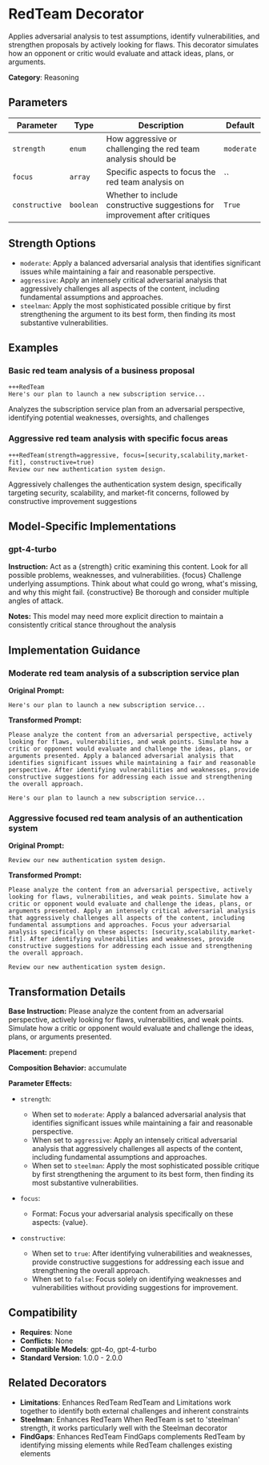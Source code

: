 # RedTeam Decorator

Applies adversarial analysis to test assumptions, identify vulnerabilities, and strengthen proposals by actively looking for flaws. This decorator simulates how an opponent or critic would evaluate and attack ideas, plans, or arguments.

**Category**: Reasoning

## Parameters

| Parameter | Type | Description | Default |
|-----------|------|-------------|--------|
| `strength` | `enum` | How aggressive or challenging the red team analysis should be | `moderate` |
| `focus` | `array` | Specific aspects to focus the red team analysis on | `` |
| `constructive` | `boolean` | Whether to include constructive suggestions for improvement after critiques | `True` |

## Strength Options

- `moderate`: Apply a balanced adversarial analysis that identifies significant issues while maintaining a fair and reasonable perspective.
- `aggressive`: Apply an intensely critical adversarial analysis that aggressively challenges all aspects of the content, including fundamental assumptions and approaches.
- `steelman`: Apply the most sophisticated possible critique by first strengthening the argument to its best form, then finding its most substantive vulnerabilities.

## Examples

### Basic red team analysis of a business proposal

```
+++RedTeam
Here's our plan to launch a new subscription service...
```

Analyzes the subscription service plan from an adversarial perspective, identifying potential weaknesses, oversights, and challenges

### Aggressive red team analysis with specific focus areas

```
+++RedTeam(strength=aggressive, focus=[security,scalability,market-fit], constructive=true)
Review our new authentication system design.
```

Aggressively challenges the authentication system design, specifically targeting security, scalability, and market-fit concerns, followed by constructive improvement suggestions

## Model-Specific Implementations

### gpt-4-turbo

**Instruction:** Act as a {strength} critic examining this content. Look for all possible problems, weaknesses, and vulnerabilities. {focus} Challenge underlying assumptions. Think about what could go wrong, what's missing, and why this might fail. {constructive} Be thorough and consider multiple angles of attack.

**Notes:** This model may need more explicit direction to maintain a consistently critical stance throughout the analysis


## Implementation Guidance

### Moderate red team analysis of a subscription service plan

**Original Prompt:**
```
Here's our plan to launch a new subscription service...
```

**Transformed Prompt:**
```
Please analyze the content from an adversarial perspective, actively looking for flaws, vulnerabilities, and weak points. Simulate how a critic or opponent would evaluate and challenge the ideas, plans, or arguments presented. Apply a balanced adversarial analysis that identifies significant issues while maintaining a fair and reasonable perspective. After identifying vulnerabilities and weaknesses, provide constructive suggestions for addressing each issue and strengthening the overall approach.

Here's our plan to launch a new subscription service...
```

### Aggressive focused red team analysis of an authentication system

**Original Prompt:**
```
Review our new authentication system design.
```

**Transformed Prompt:**
```
Please analyze the content from an adversarial perspective, actively looking for flaws, vulnerabilities, and weak points. Simulate how a critic or opponent would evaluate and challenge the ideas, plans, or arguments presented. Apply an intensely critical adversarial analysis that aggressively challenges all aspects of the content, including fundamental assumptions and approaches. Focus your adversarial analysis specifically on these aspects: [security,scalability,market-fit]. After identifying vulnerabilities and weaknesses, provide constructive suggestions for addressing each issue and strengthening the overall approach.

Review our new authentication system design.
```

## Transformation Details

**Base Instruction:** Please analyze the content from an adversarial perspective, actively looking for flaws, vulnerabilities, and weak points. Simulate how a critic or opponent would evaluate and challenge the ideas, plans, or arguments presented.

**Placement:** prepend

**Composition Behavior:** accumulate

**Parameter Effects:**

- `strength`:
  - When set to `moderate`: Apply a balanced adversarial analysis that identifies significant issues while maintaining a fair and reasonable perspective.
  - When set to `aggressive`: Apply an intensely critical adversarial analysis that aggressively challenges all aspects of the content, including fundamental assumptions and approaches.
  - When set to `steelman`: Apply the most sophisticated possible critique by first strengthening the argument to its best form, then finding its most substantive vulnerabilities.

- `focus`:
  - Format: Focus your adversarial analysis specifically on these aspects: {value}.

- `constructive`:
  - When set to `true`: After identifying vulnerabilities and weaknesses, provide constructive suggestions for addressing each issue and strengthening the overall approach.
  - When set to `false`: Focus solely on identifying weaknesses and vulnerabilities without providing suggestions for improvement.

## Compatibility

- **Requires**: None
- **Conflicts**: None
- **Compatible Models**: gpt-4o, gpt-4-turbo
- **Standard Version**: 1.0.0 - 2.0.0

## Related Decorators

- **Limitations**: Enhances RedTeam RedTeam and Limitations work together to identify both external challenges and inherent constraints
- **Steelman**: Enhances RedTeam When RedTeam is set to 'steelman' strength, it works particularly well with the Steelman decorator
- **FindGaps**: Enhances RedTeam FindGaps complements RedTeam by identifying missing elements while RedTeam challenges existing elements
